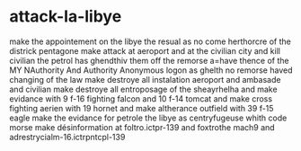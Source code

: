 # attack-la-libye
make the appointement on the libye the resual as no come herthorcre of the districk pentagone make attack at aeroport and at the civilian city and kill civilian the petrol has ghendthiv them off the remorse a=have thence of the MY NAuthority And Authority Anonymous logon as ghelth no remorse haved changing of the law make destroye all instalation aeroport and ambasade and civilian make destroye all entroposage of the sheayrhelha and make evidance with 9 f-16 fighting falcon and 10 f-14 tomcat and make cross fighting aerien with 19 hornet and make altherance outfield with 39 f-15 eagle make the evidance for petrole the libye as centryfugeuse whith code morse make désinformation at foltro.ictpr-139 and foxtrothe mach9 and adrestrycialm-16.ictrpntcpl-139
